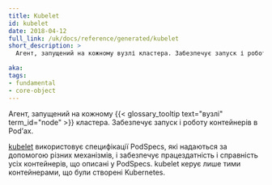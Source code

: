 ```yaml
---
title: Kubelet
id: kubelet
date: 2018-04-12
full_link: /uk/docs/reference/generated/kubelet
short_description: >
  Агент, запущений на кожному вузлі кластера. Забезпечує запуск і роботу контейнерів у Podʼах.

aka:
tags:
- fundamental
- core-object
---
```


Агент, запущений на кожному {{< glossary_tooltip text="вузлі" term_id="node" >}} кластера. Забезпечує запуск і роботу контейнерів в Podʼах.

<!--more-->

[kubelet](/uk/docs/reference/command-line-tools-reference/kubelet/) використовує специфікації PodSpecs, які надаються за допомогою різних механізмів, і забезпечує працездатність і справність усіх контейнерів, що описані у PodSpecs. kubelet керує лише тими контейнерами, що були створені Kubernetes.
